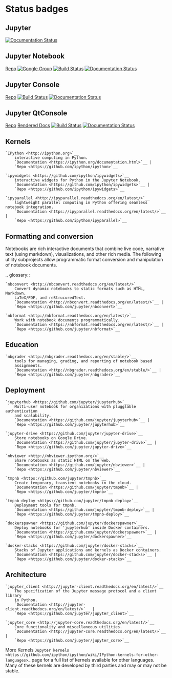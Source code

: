 # Status badges

## Jupyter
[![Documentation Status](https://readthedocs.org/projects/jupyter/badge/?version=latest)](http://jupyter.readthedocs.org/en/latest/?badge=latest)

## Jupyter Notebook
[Repo](https://github.com/jupyter/notebook)
[![Google Group](https://img.shields.io/badge/-Google%20Group-lightgrey.svg)](https://groups.google.com/forum/#!forum/jupyter)
[![Build Status](https://travis-ci.org/jupyter/notebook.svg?branch=master)](https://travis-ci.org/jupyter/notebook)
[![Documentation Status](https://readthedocs.org/projects/jupyter-notebook/badge/?version=latest)](http://jupyter-notebook.readthedocs.org/en/latest/?badge=latest)

## Jupyter Console
[Repo](https://github.com/jupyter/jupyter_console)
[![Build Status](https://travis-ci.org/jupyter/jupyter_console.svg?branch=master)](https://travis-ci.org/jupyter/jupyter_console)
[![Documentation Status](https://readthedocs.org/projects/jupyter-console/badge/?version=latest)](http://jupyter-console.readthedocs.org/en/latest/?badge=latest)

## Jupyter QtConsole
[Repo](https://github.com/jupyter/qtconsole)
[Rendered Docs](http://jupyter.org/qtconsole/stable/)
[![Build Status](https://travis-ci.org/jupyter/qtconsole.svg?branch=master)](https://travis-ci.org/jupyter/qtconsole)
[![Documentation Status](https://readthedocs.org/projects/qtconsole/badge/?version=latest)](http://qtconsole.readthedocs.org/en/latest/?badge=latest)

Kernels
-------

    `IPython <http://ipython.org>`__
        interactive computing in Python.
        `Documentation <https://ipython.org/documentation.html>`__ |
        `Repo <https://github.com/ipython/ipython>`__

    `ipywidgets <https://github.com/ipython/ipywidgets>`__
        interactive widgets for Python in the Jupyter Notebook.
        `Documentation <https://github.com/ipython/ipywidgets>`__ |
        `Repo <https://github.com/ipython/ipywidgets>`__

    `ipyparallel <http://ipyparallel.readthedocs.org/en/latest/>`__
        lightweight parallel computing in Python offering seamless notebook integration.
        `Documentation <https://ipyparallel.readthedocs.org/en/latest/>`__ |
        `Repo <https://github.com/ipython/ipyparallel>`__

Formatting and conversion
-------------------------

Notebooks are rich interactive documents that combine live code, narrative text
(using markdown), visualizations, and other rich media. The following utility
subprojects allow programmatic format conversion and manipulation of notebook documents.

.. glossary::

    `nbconvert <http://nbconvert.readthedocs.org/en/latest/>`__
        Convert dynamic notebooks to static formats such as HTML, Markdown,
        LaTeX/PDF, and reStrucuredText.
        `Documentation <http://nbconvert.readthedocs.org/en/latest/>`__ |
        `Repo <https://github.com/jupyter/nbconvert>`__

    `nbformat <http://nbformat.readthedocs.org/en/latest/>`__
        Work with notebook documents programmatically.
        `Documentation <https://nbformat.readthedocs.org/en/latest/>`__ |
        `Repo <https://github.com/jupyter/nbformat>`__


Education
---------

    `nbgrader <http://nbgrader.readthedocs.org/en/stable/>`__
        tools for managing, grading, and reporting of notebook based
        assignments.
        `Documentation <http://nbgrader.readthedocs.org/en/stable/>`__ |
        `Repo <https://github.com/jupyter/nbgrader>`__


Deployment
----------

    `jupyterhub <https://github.com/jupyter/jupyterhub>`__
        Multi-user notebook for organizations with plugglable authentication
        and scalability.
        `Documentation <https://github.com/jupyter/jupyterhub>`__ |
        `Repo <https://github.com/jupyter/jupyterhub>`__

    `jupyter-drive <https://github.com/jupyter/jupyter-drive>`__
        Store notebooks on Google Drive.
        `Documentation <https://github.com/jupyter/jupyter-drive>`__ |
        `Repo <https://github.com/jupyter/jupyter-drive>`__

    `nbviewer <http://nbviewer.ipython.org/>`__
        Share notebooks as static HTML on the web.
        `Documentation <https://github.com/jupyter/nbviewer>`__ |
        `Repo <https://github.com/jupyter/nbviewer>`__

    `tmpnb <https://github.com/jupyter/tmpnb>`__
        Create temporary, transient notebooks in the cloud.
        `Documentation <https://github.com/jupyter/tmpnb>`__ |
        `Repo <https://github.com/jupyter/tmpnb>`__

    `tmpnb-deploy <https://github.com/jupyter/tmpnb-deploy>`__
        Deployment tools for tmpnb.
        `Documentation <https://github.com/jupyter/tmpnb-deploy>`__ |
        `Repo <https://github.com/jupyter/tmpnb-deploy>`__

    `dockerspawner <https://github.com/jupyter/dockerspawner>`__
        Deploy notebooks for 'jupyterhub' inside Docker containers.
        `Documentation <https://github.com/jupyter/dockerspawner>`__ |
        `Repo <https://github.com/jupyter/dockerspawner>`__

    `docker-stacks <https://github.com/jupyter/docker-stacks>`__
        Stacks of Jupyter applications and kernels as Docker containers.
        `Documentation <https://github.com/jupyter/docker-stacks>`__ |
        `Repo <https://github.com/jupyter/docker-stacks>`__


Architecture
------------

    `jupyter_client <http://jupyter-client.readthedocs.org/en/latest/>`__
        The specification of the Jupyter message protocol and a client library
        in Python.
        `Documentation <http://jupyter-client.readthedocs.org/en/latest/>`__ |
        `Repo <https://github.com/jupyter/jupyter_client>`__

    `jupyter_core <http://jupyter-core.readthedocs.org/en/latest/>`__
        Core functionality and miscellaneous utilities.
        `Documentation <http://jupyter-core.readthedocs.org/en/latest/>`__ |
        `Repo <https://github.com/jupyter/jupyter_core>`__



More Kernels
   `Jupyter kernels <https://github.com/ipython/ipython/wiki/IPython-kernels-for-other-languages>`_
      page for a full list of kernels available for other languages. Many of
      these kernels are developed by third parties and may or may not be stable.
